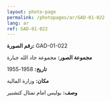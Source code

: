 ```yaml
---
layout: photo-page
permalink: /photopages/ar/GAD-01-022
lang: ar
ref: GAD-01-022
---
```


**رقم الصورة:** GAD-01-022  

**مجموعة الصور:** مجموعة جاد الله جبارة

**تاريخ:** 1958-1955

**مكان:** وزارة المالية

**وصف:** بوليس امام تمثال كتشنير
